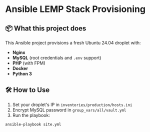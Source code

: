# Ansible LEMP Stack Provisioning

## 📦 What this project does

This Ansible project provisions a fresh Ubuntu 24.04 droplet with:
- **Nginx**
- **MySQL** (root credentials and `.env` support)
- **PHP** (with FPM)
- **Docker**
- **Python 3**

## 🛠 How to Use

1. Set your droplet's IP in `inventories/production/hosts.ini`
2. Encrypt MySQL password in `group_vars/all/vault.yml`
3. Run the playbook:

```bash
ansible-playbook site.yml
